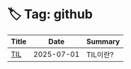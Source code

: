 # 🏷️ Tag: github

| Title                                                                   | Date       | Summary  |
| ----------------------------------------------------------------------- | ---------- | -------- |
| [TIL](https://github.com/MinHyeok-lee1/TIL/blob/main/2025/07/01-TIL.md) | 2025-07-01 | TIL이란? |
